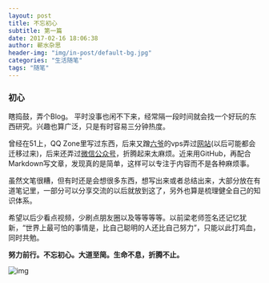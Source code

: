 ```yaml
---
layout: post
title: 不忘初心
subtitle: 第一篇
date: 2017-02-16 18:06:38
author: 蕲水杂思
header-img: "img/in-post/default-bg.jpg"
categories: "生活随笔"
tags: "随笔"
---
```


### 初心
瞎捣鼓，弄个Blog。
平时没事也闲不下来，经常隔一段时间就会找一个好玩的东西研究。兴趣也算广泛，只是有时容易三分钟热度。  

曾经在51上，QQ Zone里写过东西，后来又蹭[六爷](http://ifindever.com/)的vps弄过[网站](http://ixulin.com)(以后可能都会迁移过来)，后来还弄过[微信公众号](http://mp.weixin.qq.com/s/HXSaVle96t4Uxcl-xc81Ug)，折腾起来太麻烦。近来用GitHub，再配合Markdown写文章，发现真的是简单，这样可以专注于内容而不是各种麻烦事。

虽然文笔很糟，但有时还是会想很多东西，想写出来或者总结出来，大部分放在有道笔记里，一部分可以分享交流的以后就放到这了，另外也算是梳理健全自己的知识体系。

希望以后少看点视频，少刷点朋友圈以及等等等等。以前梁老师签名还记忆犹新，“世界上最可怕的事情是，比自己聪明的人还比自己努力”，只能以此打鸡血，同时共勉。

**努力前行。不忘初心。大道至简。生命不息，折腾不止。**  

![img](/img/in-post/first-page/qishuizasi.jpg)

